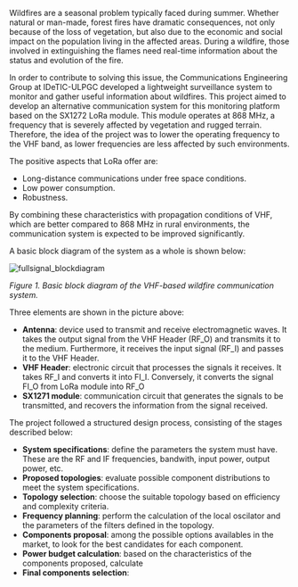 Wildfires are a seasonal problem typically faced during summer. Whether natural or man-made, forest fires have dramatic consequences, not only because of the loss of vegetation, but also due to the economic and social impact on the population living in the affected areas. During a wildfire, those involved in extinguishing the flames need real-time information about the status and evolution of the fire.

In order to contribute to solving this issue, the Communications Engineering Group at IDeTIC-ULPGC developed a lightweight surveillance system to monitor and gather useful information about wildfires. This project aimed to develop an alternative communication system for this monitoring platform based on the SX1272 LoRa module. This module operates at 868 MHz, a frequency that is severely affected by vegetation and rugged terrain. Therefore, the idea of the project was to lower the operating frequency to the VHF band, as lower frequencies are less affected by such environments.

The positive aspects that LoRa offer are:
- Long-distance communications under free space conditions.
- Low power consumption.
- Robustness.

By combining these characteristics with propagation conditions of VHF, which are better compared to 868 MHz in rural environments, the communication system is expected to be improved significantly.

A basic block diagram of the system as a whole is shown below:

![fullsignal_blockdiagram](https://github.com/user-attachments/assets/82daa8d6-4046-4b7b-aa99-6488fb578dda)

*Figure 1. Basic block diagram of the VHF-based wildfire communication system.*

Three elements are shown in the picture above:
- **Antenna**: device used to transmit and receive electromagnetic waves. It takes the output signal from the VHF Header (RF_O) and transmits it to the medium. Furthermore, it receives the input signal (RF_I) and passes it to the VHF Header. 
- **VHF Header**: electronic circuit that processes the signals it receives. It takes RF_I and converts it into FI_I. Conversely, it converts the signal FI_O from LoRa module into RF_O  
- **SX1271 module**: communication circuit that generates the signals to be transmitted, and recovers the information from the signal received.

The project followed a structured design process, consisting of the stages described below:
- **System specifications**: define the parameters the system must have. These are the RF and IF frequencies, bandwith, input power, output power, etc.
- **Proposed topologies**: evaluate possible component distributions to meet the system specifications.
- **Topology selection**: choose the suitable topology based on efficiency and complexity criteria.
- **Frequency planning**: perform the calculation of the local oscilator and the parameters of the filters defined in the topology.
- **Components proposal**: among the possible options availables in the market, to look for the best candidates for each component.
- **Power budget calculation**: based on the characteristics of the components proposed, calculate
- **Final components selection**:
